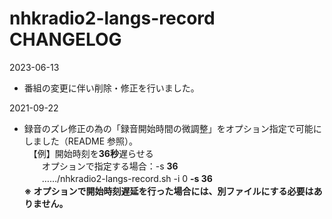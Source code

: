 

# nhkradio2-langs-record CHANGELOG

2023-06-13
- 番組の変更に伴い削除・修正を行いました。  

2021-09-22
- 録音のズレ修正の為の「録音開始時間の微調整」をオプション指定で可能にしました（README 参照）。  
　【例】開始時刻を**36秒**遅らせる  
　　オプションで指定する場合：-s **36**  
　　……/nhkradio2-langs-record.sh -i 0 **-s 36**  
 **※ オプションで開始時刻遅延を行った場合には、別ファイルにする必要はありません。**
